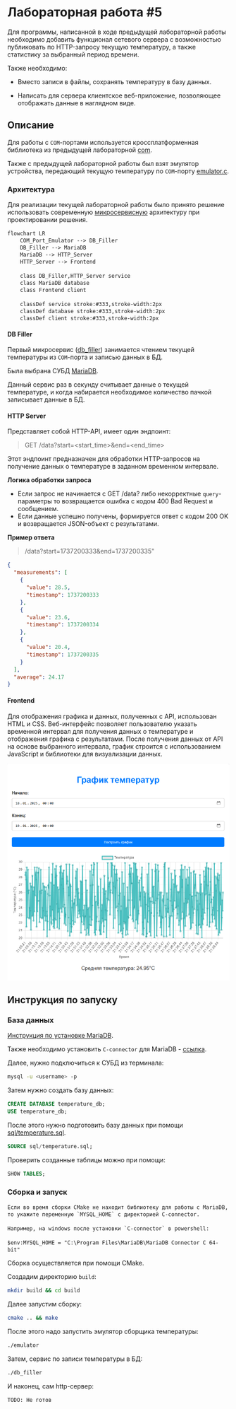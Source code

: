 # Лабораторная работа #5
Для программы, написанной в ходе предыдущей лабораторной работы необходимо добавить функционал сетевого сервера с возможностью публиковать по HTTP-запросу текущую температуру, а также статистику за выбранный период времени.

Также необходимо:

- Вместо записи в файлы, сохранять температуру в базу данных.

- Написать для сервера клиентское веб-приложение, позволяющее отображать данные в наглядном виде.

## Описание
Для работы с `COM`-портами используется кроссплатформенная библиотека из предыдущей лабораторной [com](include/com.h).

Также с предыдущей лабораторной работы был взят эмулятор устройства, передающий текущую температуру по `COM`-порту [emulator.c](emulator.c).


### Архитектура
Для реализации текущей лабораторной работы было принято решение использовать современную [микросервисную](https://en.wikipedia.org/wiki/Microservices) архитектуру при проектировании решения.
```mermaid
flowchart LR
    COM_Port_Emulator --> DB_Filler
    DB_Filler --> MariaDB
    MariaDB --> HTTP_Server
    HTTP_Server --> Frontend

    class DB_Filler,HTTP_Server service
    class MariaDB database
    class Frontend client

    classDef service stroke:#333,stroke-width:2px
    classDef database stroke:#333,stroke-width:2px
    classDef client stroke:#333,stroke-width:2px
```


#### DB Filler
Первый микросервис ([db_filler](db_filler.c)) занимается чтением текущей температуры из `COM`-порта и записью данных в БД.

Была выбрана СУБД [MariaDB](https://mariadb.org/).

Данный сервис раз в секунду считывает данные о текущей температуре, и когда набирается необходимое количество пачкой записывает данные в БД.

#### HTTP Server
Представляет собой HTTP-API, имеет один эндпоинт:
> GET /data?start=<start_time>&end=<end_time>

Этот эндпоинт предназначен для обработки HTTP-запросов на получение данных о температуре в заданном временном интервале.

**Логика обработки запроса**

- Если запрос не начинается с GET /data? либо некорректные `query`-параметры то возвращается ошибка с кодом 400 Bad Request и сообщением.
- Если данные успешно получены, формируется ответ с кодом 200 OK и возвращается JSON-объект с результатами.

**Пример ответа**
> /data?start=1737200333&end=1737200335"
```json
{
  "measurements": [
    {
      "value": 28.5,
      "timestamp": 1737200333
    },
    {
      "value": 23.6,
      "timestamp": 1737200334
    },
    {
      "value": 20.4,
      "timestamp": 1737200335
    }
  ],
  "average": 24.17
}
```

#### Frontend
Для отображения графика и данных, полученных с API, использован HTML и CSS. 
Веб-интерфейс позволяет пользователю указать временной интервал для получения данных о температуре и отображения графика с 
результатами. 
После получения данных от API на основе выбранного интервала, график строится с использованием JavaScript и 
библиотеки для визуализации данных.

![frontend](frontend/frontend.png)

## Инструкция по запуску

### База данных
[Инструкция по установке MariaDB](https://mariadb.com/kb/en/binary-packages/).

Также необходимо установить `C-connector` для MariaDB - [ссылка](https://mariadb.com/docs/server/connect/programming-languages/c/install/).

Далее, нужно подключиться к СУБД из терминала:
```sh
mysql -u <username> -p
```

Затем нужно создать базу данных:
```sql
CREATE DATABASE temperature_db;
USE temperature_db;
```

После этого нужно подготовить базу данных при помощи [sql/temperature.sql](sql/temperature.sql).
```sql
SOURCE sql/temperature.sql;
```

Проверить созданные таблицы можно при помощи:
```sql
SHOW TABLES;
```

### Сборка и запуск
```
Если во время сборки СMake не находит библиотеку для работы с MariaDB, то укажите переменную `MYSQL_HOME` с директорией C-connector.

Например, на windows после установки `C-connector` в powershell:

$env:MYSQL_HOME = "C:\Program Files\MariaDB\MariaDB Connector C 64-bit"
```

Сборка осуществляется при помощи CMake.

Создадим директорию `build`:
```sh
mkdir build && cd build
```

Далее запустим сборку:
```sh
cmake .. && make
```

После этого надо запустить эмулятор сборщика температуры:
```sh
./emulator
```

Затем, сервис по записи температуры в БД:
```sh
./db_filler
```

И наконец, сам http-сервер:
```sh
TODO: Не готов
```

